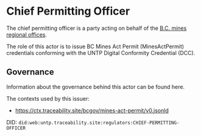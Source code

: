 # Chief Permitting Officer

The chief permitting officer is a party acting on behalf of the [B.C. mines regional offices](https://www2.gov.bc.ca/gov/content/industry/mineral-exploration-mining/permitting/mines-contact-info).

The role of this actor is to issue BC Mines Act Permit (MinesActPermit) credentials conforming with the UNTP Digital Conformity Credential (DCC).

## Governance

Information about the governance behind this actor can be found here. 

The contexts used by this issuer:
- https://ctx.traceability.site/bcgov/mines-act-permit/v0.jsonld

DID: `did:web:untp.traceability.site:regulators:CHIEF-PERMITTING-OFFICER`